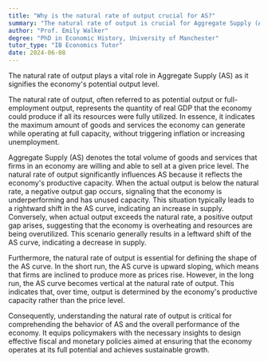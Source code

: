 ```yaml
---
title: "Why is the natural rate of output crucial for AS?"
summary: "The natural rate of output is crucial for Aggregate Supply (AS) as it represents the economy's potential output."
author: "Prof. Emily Walker"
degree: "PhD in Economic History, University of Manchester"
tutor_type: "IB Economics Tutor"
date: 2024-06-08
---
```


The natural rate of output plays a vital role in Aggregate Supply (AS) as it signifies the economy's potential output level.

The natural rate of output, often referred to as potential output or full-employment output, represents the quantity of real GDP that the economy could produce if all its resources were fully utilized. In essence, it indicates the maximum amount of goods and services the economy can generate while operating at full capacity, without triggering inflation or increasing unemployment.

Aggregate Supply (AS) denotes the total volume of goods and services that firms in an economy are willing and able to sell at a given price level. The natural rate of output significantly influences AS because it reflects the economy's productive capacity. When the actual output is below the natural rate, a negative output gap occurs, signaling that the economy is underperforming and has unused capacity. This situation typically leads to a rightward shift in the AS curve, indicating an increase in supply. Conversely, when actual output exceeds the natural rate, a positive output gap arises, suggesting that the economy is overheating and resources are being overutilized. This scenario generally results in a leftward shift of the AS curve, indicating a decrease in supply.

Furthermore, the natural rate of output is essential for defining the shape of the AS curve. In the short run, the AS curve is upward sloping, which means that firms are inclined to produce more as prices rise. However, in the long run, the AS curve becomes vertical at the natural rate of output. This indicates that, over time, output is determined by the economy's productive capacity rather than the price level.

Consequently, understanding the natural rate of output is critical for comprehending the behavior of AS and the overall performance of the economy. It equips policymakers with the necessary insights to design effective fiscal and monetary policies aimed at ensuring that the economy operates at its full potential and achieves sustainable growth.
    